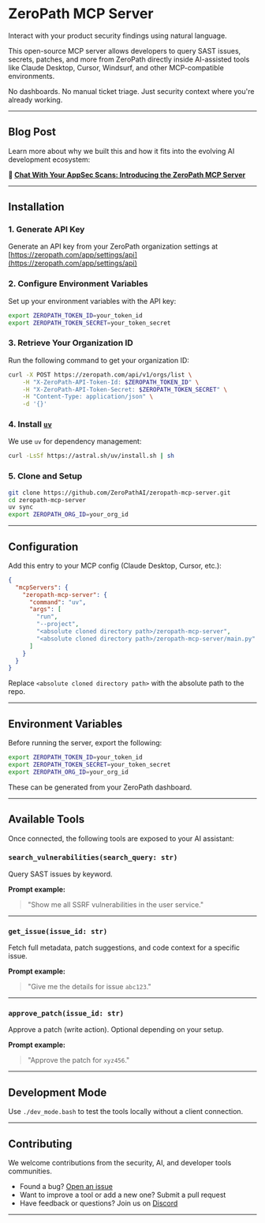 # ZeroPath MCP Server

Interact with your product security findings using natural language.

This open-source MCP server allows developers to query SAST issues, secrets, patches, and more from ZeroPath directly inside AI-assisted tools like Claude Desktop, Cursor, Windsurf, and other MCP-compatible environments.

No dashboards. No manual ticket triage. Just security context where you're already working.

---

## Blog Post

Learn more about why we built this and how it fits into the evolving AI development ecosystem:

**📄 [Chat With Your AppSec Scans: Introducing the ZeroPath MCP Server](https://zeropath.com/blog/chat-with-your-appsec-scans)**

---

## Installation

### 1. Generate API Key

Generate an API key from your ZeroPath organization settings at [https://zeropath.com/app/settings/api](https://zeropath.com/app/settings/api)

### 2. Configure Environment Variables

Set up your environment variables with the API key:

```bash
export ZEROPATH_TOKEN_ID=your_token_id
export ZEROPATH_TOKEN_SECRET=your_token_secret
```

### 3. Retrieve Your Organization ID

Run the following command to get your organization ID:

```bash
curl -X POST https://zeropath.com/api/v1/orgs/list \
    -H "X-ZeroPath-API-Token-Id: $ZEROPATH_TOKEN_ID" \
    -H "X-ZeroPath-API-Token-Secret: $ZEROPATH_TOKEN_SECRET" \
    -H "Content-Type: application/json" \
    -d '{}'
```

### 4. Install [`uv`](https://docs.astral.sh/uv/getting-started/installation/)

We use `uv` for dependency management:

```bash
curl -LsSf https://astral.sh/uv/install.sh | sh
```

### 5. Clone and Setup

```bash
git clone https://github.com/ZeroPathAI/zeropath-mcp-server.git
cd zeropath-mcp-server
uv sync
export ZEROPATH_ORG_ID=your_org_id
```

---

## Configuration

Add this entry to your MCP config (Claude Desktop, Cursor, etc.):

```json
{
  "mcpServers": {
    "zeropath-mcp-server": {
      "command": "uv",
      "args": [
        "run",
        "--project",
        "<absolute cloned directory path>/zeropath-mcp-server",
        "<absolute cloned directory path>/zeropath-mcp-server/main.py"
      ]
    }
  }
}
```

Replace `<absolute cloned directory path>` with the absolute path to the repo.

---

## Environment Variables

Before running the server, export the following:

```bash
export ZEROPATH_TOKEN_ID=your_token_id
export ZEROPATH_TOKEN_SECRET=your_token_secret
export ZEROPATH_ORG_ID=your_org_id
```

These can be generated from your ZeroPath dashboard.

---

## Available Tools

Once connected, the following tools are exposed to your AI assistant:

### `search_vulnerabilities(search_query: str)`

Query SAST issues by keyword.

**Prompt example:**  
> "Show me all SSRF vulnerabilities in the user service."

---

### `get_issue(issue_id: str)`

Fetch full metadata, patch suggestions, and code context for a specific issue.

**Prompt example:**  
> "Give me the details for issue `abc123`."

---

### `approve_patch(issue_id: str)`

Approve a patch (write action). Optional depending on your setup.

**Prompt example:**  
> "Approve the patch for `xyz456`."

---

## Development Mode

Use `./dev_mode.bash` to test the tools locally without a client connection.

---

## Contributing

We welcome contributions from the security, AI, and developer tools communities.

- Found a bug? [Open an issue](https://github.com/ZeroPathAI/zeropath-mcp-server/issues)
- Want to improve a tool or add a new one? Submit a pull request
- Have feedback or questions? Join us on [Discord](https://discord.gg/Whukqkw3Qr)

---
